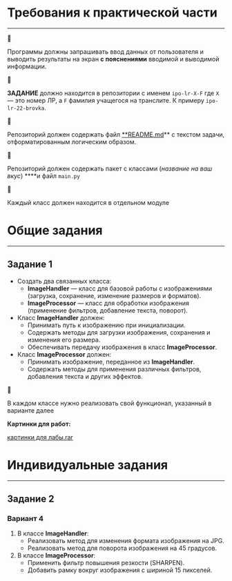 # Требования к практической части

---

<aside>
🚨

Программы должны запрашивать ввод данных от пользователя и выводить результаты на экран **с пояснениями** вводимой и выводимой информации.

</aside>

<aside>
🚨

**ЗАДАНИЕ** должно находится в репозитории с именем `ipo-lr-X-F` где `X` — это номер ЛР, а `F` фамилия учащегося на транслите. К примеру `ipo-lr-22-brovka`.

</aside>

<aside>
🚨

Репозиторий должен содержать файл [**README.md](http://README.md)** с текстом задачи, отформатированным логическим образом. 

</aside>

<aside>
🚨

Репозиторий должен содержать пакет с классами (*название на ваш вкус*) ****и файл `main.py`

</aside>

<aside>
🚨

Каждый класс должен находится в отдельном модуле

</aside>

# Общие задания

---

## Задание 1

- Создать два связанных класса:
    - **ImageHandler** — класс для базовой работы с изображениями (загрузка, сохранение, изменение размеров и форматов).
    - **ImageProcessor** — класс для обработки изображения (применение фильтров, добавление текста, поворот).
- Класс **ImageHandler** должен:
    - Принимать путь к изображению при инициализации.
    - Содержать методы для загрузки изображения, сохранения и изменения его размера.
    - Обеспечивать передачу изображения в класс **ImageProcessor**.
- Класс **ImageProcessor** должен:
    - Принимать изображение, переданное из **ImageHandler**.
    - Содержать методы для применения различных фильтров, добавления текста и других эффектов.

<aside>
🚨

В каждом классе нужно реализовать свой функционал, указанный в варианте далее

</aside>

**Картинки для работ:**

[картинки для лабы.rar](https://prod-files-secure.s3.us-west-2.amazonaws.com/d9fc6719-e1f9-49a0-8e26-8e1860bb2010/91d02c40-9eb1-4ec6-86d4-d140f669dee9/%D0%BA%D0%B0%D1%80%D1%82%D0%B8%D0%BD%D0%BA%D0%B8_%D0%B4%D0%BB%D1%8F_%D0%BB%D0%B0%D0%B1%D1%8B.rar)

# Индивидуальные задания

---

## Задание 2
### **Вариант 4**

1. В классе **ImageHandler**:
    - Реализовать метод для изменения формата изображения на JPG.
    - Реализовать метод для поворота изображения на 45 градусов.
2. В классе **ImageProcessor**:
    - Применить фильтр повышения резкости (SHARPEN).
    - Добавить рамку вокруг изображения с шириной 15 пикселей.
